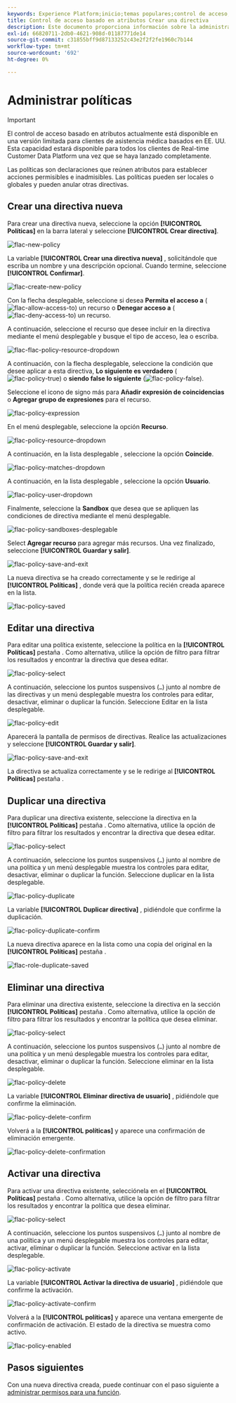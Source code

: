 ```yaml
---
keywords: Experience Platform;inicio;temas populares;control de acceso;control de acceso basado en atributos;ABAC
title: Control de acceso basado en atributos Crear una directiva
description: Este documento proporciona información sobre la administración de directivas a través de la interfaz Permisos de Adobe Experience Cloud
exl-id: 66820711-2db0-4621-908d-01187771de14
source-git-commit: c31855bff9d87133252c43e2f2f2fe1960c7b144
workflow-type: tm+mt
source-wordcount: '692'
ht-degree: 0%

---
```


# Administrar políticas

>[!IMPORTANT]
>
>El control de acceso basado en atributos actualmente está disponible en una versión limitada para clientes de asistencia médica basados en EE. UU. Esta capacidad estará disponible para todos los clientes de Real-time Customer Data Platform una vez que se haya lanzado completamente.

Las políticas son declaraciones que reúnen atributos para establecer acciones permisibles e inadmisibles. Las políticas pueden ser locales o globales y pueden anular otras directivas.

## Crear una directiva nueva

Para crear una directiva nueva, seleccione la opción **[!UICONTROL Políticas]** en la barra lateral y seleccione **[!UICONTROL Crear directiva]**.

![flac-new-policy](../../images/flac-ui/flac-new-policy.png)

La variable **[!UICONTROL Crear una directiva nueva]** , solicitándole que escriba un nombre y una descripción opcional. Cuando termine, seleccione **[!UICONTROL Confirmar]**.

![flac-create-new-policy](../../images/flac-ui/flac-create-new-policy.png)

Con la flecha desplegable, seleccione si desea **Permita el acceso a** (![flac-allow-access-to](../../images/flac-ui/flac-permit-access-to.png)) un recurso o **Denegar acceso a** (![flac-deny-access-to](../../images/flac-ui/flac-deny-access-to.png)) un recurso.

A continuación, seleccione el recurso que desee incluir en la directiva mediante el menú desplegable y busque el tipo de acceso, lea o escriba.

![flac-flac-policy-resource-dropdown](../../images/flac-ui/flac-policy-resource-dropdown.png)

A continuación, con la flecha desplegable, seleccione la condición que desee aplicar a esta directiva, **Lo siguiente es verdadero** (![flac-policy-true](../../images/flac-ui/flac-policy-true.png)) o **siendo false lo siguiente** (![flac-policy-false](../../images/flac-ui/flac-policy-false.png)).

Seleccione el icono de signo más para **Añadir expresión de coincidencias** o **Agregar grupo de expresiones** para el recurso.

![flac-policy-expression](../../images/flac-ui/flac-policy-expression.png)

En el menú desplegable, seleccione la opción **Recurso**.

![flac-policy-resource-dropdown](../../images/flac-ui/flac-policy-resource-dropdown.png)

A continuación, en la lista desplegable , seleccione la opción **Coincide**.

![flac-policy-matches-dropdown](../../images/flac-ui/flac-policy-matches-dropdown.png)

A continuación, en la lista desplegable , seleccione la opción **Usuario**.

![flac-policy-user-dropdown](../../images/flac-ui/flac-policy-user-dropdown.png)

Finalmente, seleccione la **Sandbox** que desea que se apliquen las condiciones de directiva mediante el menú desplegable.

![flac-policy-sandboxes-desplegable](../../images/flac-ui/flac-policy-sandboxes-dropdown.png)

Select **Agregar recurso** para agregar más recursos. Una vez finalizado, seleccione **[!UICONTROL Guardar y salir]**.

![flac-policy-save-and-exit](../../images/flac-ui/flac-policy-save-and-exit.png)

La nueva directiva se ha creado correctamente y se le redirige al **[!UICONTROL Políticas]** , donde verá que la política recién creada aparece en la lista.

![flac-policy-saved](../../images/flac-ui/flac-policy-saved.png)

## Editar una directiva

Para editar una política existente, seleccione la política en la **[!UICONTROL Políticas]** pestaña . Como alternativa, utilice la opción de filtro para filtrar los resultados y encontrar la directiva que desea editar.

![flac-policy-select](../../images/flac-ui/flac-policy-select.png)

A continuación, seleccione los puntos suspensivos (`…`) junto al nombre de las directivas y un menú desplegable muestra los controles para editar, desactivar, eliminar o duplicar la función. Seleccione Editar en la lista desplegable.

![flac-policy-edit](../../images/flac-ui/flac-policy-edit.png)

Aparecerá la pantalla de permisos de directivas. Realice las actualizaciones y seleccione **[!UICONTROL Guardar y salir]**.

![flac-policy-save-and-exit](../../images/flac-ui/flac-policy-save-and-exit.png)

La directiva se actualiza correctamente y se le redirige al **[!UICONTROL Políticas]** pestaña .

## Duplicar una directiva

Para duplicar una directiva existente, seleccione la directiva en la **[!UICONTROL Políticas]** pestaña . Como alternativa, utilice la opción de filtro para filtrar los resultados y encontrar la directiva que desea editar.

![flac-policy-select](../../images/flac-ui/flac-policy-select.png)

A continuación, seleccione los puntos suspensivos (`…`) junto al nombre de una política y un menú desplegable muestra los controles para editar, desactivar, eliminar o duplicar la función. Seleccione duplicar en la lista desplegable.

![flac-policy-duplicate](../../images/flac-ui/flac-policy-duplicate.png)

La variable **[!UICONTROL Duplicar directiva]** , pidiéndole que confirme la duplicación.

![flac-policy-duplicate-confirm](../../images/flac-ui/flac-duplicate-confirm.png)

La nueva directiva aparece en la lista como una copia del original en la **[!UICONTROL Políticas]** pestaña .

![flac-role-duplicate-saved](../../images/flac-ui/flac-role-duplicate-saved.png)

## Eliminar una directiva

Para eliminar una directiva existente, seleccione la directiva en la sección **[!UICONTROL Políticas]** pestaña . Como alternativa, utilice la opción de filtro para filtrar los resultados y encontrar la política que desea eliminar.

![flac-policy-select](../../images/flac-ui/flac-policy-select.png)

A continuación, seleccione los puntos suspensivos (`…`) junto al nombre de una política y un menú desplegable muestra los controles para editar, desactivar, eliminar o duplicar la función. Seleccione eliminar en la lista desplegable.

![flac-policy-delete](../../images/flac-ui/flac-policy-delete.png)

La variable **[!UICONTROL Eliminar directiva de usuario]** , pidiéndole que confirme la eliminación.

![flac-policy-delete-confirm](../../images/flac-ui/flac-policy-delete-confirm.png)

Volverá a la **[!UICONTROL políticas]** y aparece una confirmación de eliminación emergente.

![flac-policy-delete-confirmation](../../images/flac-ui/flac-policy-delete-confirmation.png)

## Activar una directiva

Para activar una directiva existente, selecciónela en el **[!UICONTROL Políticas]** pestaña . Como alternativa, utilice la opción de filtro para filtrar los resultados y encontrar la política que desea eliminar.

![flac-policy-select](../../images/flac-ui/flac-policy-select.png)

A continuación, seleccione los puntos suspensivos (`…`) junto al nombre de una política y un menú desplegable muestra los controles para editar, activar, eliminar o duplicar la función. Seleccione activar en la lista desplegable.

![flac-policy-activate](../../images/flac-ui/flac-policy-delete.png)

La variable **[!UICONTROL Activar la directiva de usuario]** , pidiéndole que confirme la activación.

![flac-policy-activate-confirm](../../images/flac-ui/flac-policy-activate-confirm.png)

Volverá a la **[!UICONTROL políticas]** y aparece una ventana emergente de confirmación de activación. El estado de la directiva se muestra como activo.

![flac-policy-enabled](../../images/flac-ui/flac-policy-activated.png)

## Pasos siguientes

Con una nueva directiva creada, puede continuar con el paso siguiente a [administrar permisos para una función](permissions.md).
